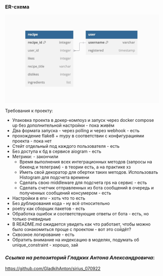 ### ER-схема
![ER-схема](docs/er-scheme_cook_book.jpg)

Требования к проекту:
- Упаковка проекта в докер-компоуз и запуск через docker compose up без дополнительной настройки - пока живём
- Два формата запуска - через polling и через webhook - есть 
- прохождение flake8 + mypy в соответствии с конфигурациями проекта - пока нет
- Стейт отдельный под каждого пользователя - есть
- Без доступа к бд в сервисе aiogram - есть
- Метрики:  - закончили 
  - Время выполнения всех интеграционных методов (запросы на бекенд и телеграм) - в теории есть,  а на практике хз
  - Иметь свой декоратор для обертки таких методов. Использовать Histogram для подсчета времени
  - Сделать свою middleware для подсчета rps на сервис - есть
  - Сделать счетчик отправленных из бота сообщений в очередь и полученных сообщений консумером - есть
- Настройки в env  - хоть что то есть 
- Без дублирования кода - ну всё относительно 
- poetry как сборщик пакетов - есть 
- Обработка ошибок и соответствующие ответы от бота - есть, но только очевидные
- В README.md ожидается увидеть как что работает, чтобы можно было ознакомиться проще с проектом - вот это сойдёт?
- Сквозное логирование -  есть
- Обратить внимание на индексацию в моделях, подумать об unique_constraint - хорошо, зай

### *Ссылка на репозиторий Гладких Антона Александровича*:
https://github.com/GladkihAnton/sirius_070922